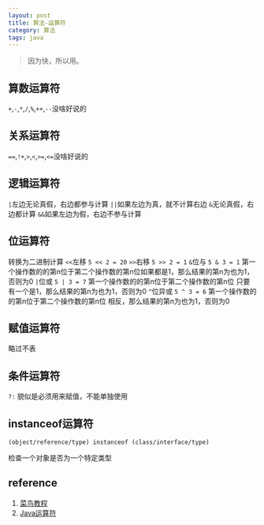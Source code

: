 ```yaml
---
layout: post
title: 算法-运算符
category: 算法
tags: java
---
```


> 因为快，所以用。

## 算数运算符
`+`,`-`,`*`,`/`,`%`,`++`,`--`没啥好说的

## 关系运算符
`==`,`!+`,`>`,`<`,`>=`,`<=`没啥好说的

## 逻辑运算符
`|`左边无论真假，右边都参与计算
`||`如果左边为真，就不计算右边
`&`无论真假，右边都计算
`&&`如果左边为假，右边不参与计算

## 位运算符
转换为二进制计算
`<<`左移 `5 << 2 = 20`
`>>`右移 `5 >> 2 = 1`
`&`位与 `5 & 3 = 1` 第一个操作数的的第n位于第二个操作数的第n位如果都是1，那么结果的第n为也为1，否则为0
`|`位或 `5 | 3 = 7` 第一个操作数的的第n位于第二个操作数的第n位 只要有一个是1，那么结果的第n为也为1，否则为0
`^`位异或 `5 ^ 3 = 6` 第一个操作数的的第n位于第二个操作数的第n位 相反，那么结果的第n为也为1，否则为0

## 赋值运算符
略过不表

## 条件运算符
`?:` 
貌似是必须用来赋值，不能单独使用

## instanceof运算符
```
(object/reference/type) instanceof (class/interface/type)
```
检查一个对象是否为一个特定类型

## reference
1. [菜鸟教程](http://www.runoob.com/java/java-operators.html)
2. [Java运算符](http://tryenough.com/java-operator)

